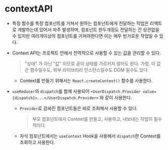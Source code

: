 # contextAPI

* 특정 함수를 특정 컴포넌트를 거쳐서 원하는 컴포넌트에게 전달하는 작업은 리액트로 개발하는데 있어서 자주 발생하며, 컴포넌트 한두개정도 전달하는 건 상관없을 수 있지만 여러개이상의 컴포넌트를 거쳐야한다면 이는 매우 번거로운 작업일 수 있다.

* Context API는 프로젝트 안에서 전역적으로 사용할 수 있는 값을 관리할 수 있다.
    > "상태" 가 아닌 "값" 이므로 굳이 상태를 가르키지 않아도 된다. 가령, 이 값은 함수일수도, 외부 라이브러리 인스턴스일수도 DOM 일수도 있다.
    * Context를 만들기 위해서는 `React.createContext()` 함수를 사용한다.

* `useReducer`의 `dispatch`를 함께 사용되어 `<UserDispatch.Provider value={dispatch}>...</UserDispatch.Provider>` 와 같이 사용한다.
    * `Provider`로 감싸진 컴포넌트들은 바로 조회해서 사용할 수 있다.
        > 부모 컴포넌트에서 Context를 만들고, 사용하고, 내보내는 작업이 필수적이다.
    * 자식 컴포넌트에서는 `useContext` Hook을 사용해서 `dispatch`한 Context를 조회하고 사용한다.

